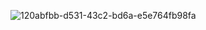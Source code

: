 
![120abfbb-d531-43c2-bd6a-e5e764fb98fa](https://user-images.githubusercontent.com/112189073/218794634-14a6a7c1-43b6-4c67-af75-9e6510d50367.jpg)
